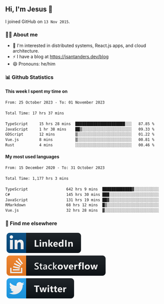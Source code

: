 ## Hi, I'm Jesus 👋

I joined GitHub on `13 Nov 2015`.

<!-- Talking about you -->

### 👨‍💻 About me

- 👦 I'm interested in distributed systems, React.js apps, and cloud architecture.
- ⚡️ I have a blog at <https://jsantanders.dev/blog>
- 😄 Pronouns: he/him

### 📊 Github Statistics

#### This week I spent my time on

<!--START_SECTION:weekly-->

```txt
From: 25 October 2023 - To: 01 November 2023

Total Time: 17 hrs 37 mins

TypeScript     15 hrs 28 mins  ██████████████████████░░░   87.85 %
JavaScript     1 hr 38 mins    ██▒░░░░░░░░░░░░░░░░░░░░░░   09.33 %
GDScript       12 mins         ▒░░░░░░░░░░░░░░░░░░░░░░░░   01.22 %
Vue.js         8 mins          ▒░░░░░░░░░░░░░░░░░░░░░░░░   00.81 %
Rust           4 mins          ░░░░░░░░░░░░░░░░░░░░░░░░░   00.46 %
```

<!--END_SECTION:weekly-->

#### My most used languages

<!--START_SECTION:alltime-->

```txt
From: 15 December 2020 - To: 31 October 2023

Total Time: 1,177 hrs 3 mins

TypeScript                 642 hrs 9 mins  █████████████▓░░░░░░░░░░░   54.56 %
C#                         145 hrs 30 mins ███░░░░░░░░░░░░░░░░░░░░░░   12.36 %
JavaScript                 131 hrs 19 mins ██▓░░░░░░░░░░░░░░░░░░░░░░   11.16 %
RMarkdown                  68 hrs 12 mins  █▒░░░░░░░░░░░░░░░░░░░░░░░   05.79 %
Vue.js                     32 hrs 28 mins  ▓░░░░░░░░░░░░░░░░░░░░░░░░   02.76 %
```

<!--END_SECTION:alltime-->

### 📢 Find me elsewhere

<p>
  <a target="_blank" href="https://linkedin.com/in/jsantanders">
    <img src="https://github.com/jsantanders/jsantanders/blob/master/img/linkedin.svg" alt="LinkedIn" style="vertical-align:top; margin:4px">
  </a>
  
  <a target="_blank" href="https://stackoverflow.com/users/7318331/jesus-santander">
    <img src="https://github.com/jsantanders/jsantanders/blob/master/img/stackoverflow.svg" alt="StackOverflow" style="vertical-align:top; margin:4px">
  </a>
  
  <a target="_blank" href="http://twitter.com/jsantanders">
    <img src="https://github.com/jsantanders/jsantanders/blob/master/img/twitter.svg" alt="Twitter" style="vertical-align:top; margin:4px">
  </a>
</p>
